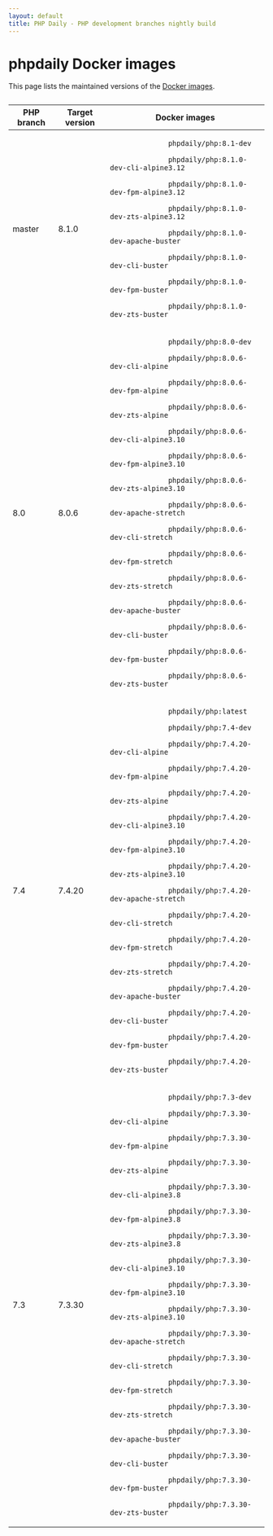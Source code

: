 ```yaml
---
layout: default
title: PHP Daily - PHP development branches nightly build
---
```


<div id="tables" class=" fluid">
  <h1 class="section double-padded">phpdaily Docker images</h1>
  <div class="section">
    <p>
      This page lists the maintained versions of the
      <a href="https://hub.docker.com/r/phpdaily/php">Docker images</a>.
    </p>
  </div>
  <div class="section" style="margin-top: 2em;">
    <table style="max-height: none;">
      <thead>
        <tr>
          <th>PHP branch</th>
          <th>Target version</th>
          <th>Docker images</th>
        </tr>
      </thead>
      <tbody>
        <tr>
          <td>master</td>
          <td>8.1.0</td>
          <td>
            <code>
              phpdaily/php:8.1-dev<br>
              phpdaily/php:8.1.0-dev-cli-alpine3.12<br>
              phpdaily/php:8.1.0-dev-fpm-alpine3.12<br>
              phpdaily/php:8.1.0-dev-zts-alpine3.12<br>
              phpdaily/php:8.1.0-dev-apache-buster<br>
              phpdaily/php:8.1.0-dev-cli-buster<br>
              phpdaily/php:8.1.0-dev-fpm-buster<br>
              phpdaily/php:8.1.0-dev-zts-buster
            </code>
          </td>
        </tr>
        <tr>
          <td>8.0</td>
          <td>8.0.6</td>
          <td>
            <code>
              phpdaily/php:8.0-dev<br>
              phpdaily/php:8.0.6-dev-cli-alpine<br>
              phpdaily/php:8.0.6-dev-fpm-alpine<br>
              phpdaily/php:8.0.6-dev-zts-alpine<br>
              phpdaily/php:8.0.6-dev-cli-alpine3.10<br>
              phpdaily/php:8.0.6-dev-fpm-alpine3.10<br>
              phpdaily/php:8.0.6-dev-zts-alpine3.10<br>
              phpdaily/php:8.0.6-dev-apache-stretch<br>
              phpdaily/php:8.0.6-dev-cli-stretch<br>
              phpdaily/php:8.0.6-dev-fpm-stretch<br>
              phpdaily/php:8.0.6-dev-zts-stretch<br>
              phpdaily/php:8.0.6-dev-apache-buster<br>
              phpdaily/php:8.0.6-dev-cli-buster<br>
              phpdaily/php:8.0.6-dev-fpm-buster<br>
              phpdaily/php:8.0.6-dev-zts-buster
            </code>
          </td>
        </tr>
        <tr>
          <td>7.4</td>
          <td>7.4.20</td>
          <td>
            <code>
              phpdaily/php:latest<br>
              phpdaily/php:7.4-dev<br>
              phpdaily/php:7.4.20-dev-cli-alpine<br>
              phpdaily/php:7.4.20-dev-fpm-alpine<br>
              phpdaily/php:7.4.20-dev-zts-alpine<br>
              phpdaily/php:7.4.20-dev-cli-alpine3.10<br>
              phpdaily/php:7.4.20-dev-fpm-alpine3.10<br>
              phpdaily/php:7.4.20-dev-zts-alpine3.10<br>
              phpdaily/php:7.4.20-dev-apache-stretch<br>
              phpdaily/php:7.4.20-dev-cli-stretch<br>
              phpdaily/php:7.4.20-dev-fpm-stretch<br>
              phpdaily/php:7.4.20-dev-zts-stretch<br>
              phpdaily/php:7.4.20-dev-apache-buster<br>
              phpdaily/php:7.4.20-dev-cli-buster<br>
              phpdaily/php:7.4.20-dev-fpm-buster<br>
              phpdaily/php:7.4.20-dev-zts-buster
            </code>
          </td>
        </tr>
        <tr>
          <td>7.3</td>
          <td>7.3.30</td>
          <td>
            <code>
              phpdaily/php:7.3-dev<br>
              phpdaily/php:7.3.30-dev-cli-alpine<br>
              phpdaily/php:7.3.30-dev-fpm-alpine<br>
              phpdaily/php:7.3.30-dev-zts-alpine<br>
              phpdaily/php:7.3.30-dev-cli-alpine3.8<br>
              phpdaily/php:7.3.30-dev-fpm-alpine3.8<br>
              phpdaily/php:7.3.30-dev-zts-alpine3.8<br>
              phpdaily/php:7.3.30-dev-cli-alpine3.10<br>
              phpdaily/php:7.3.30-dev-fpm-alpine3.10<br>
              phpdaily/php:7.3.30-dev-zts-alpine3.10<br>
              phpdaily/php:7.3.30-dev-apache-stretch<br>
              phpdaily/php:7.3.30-dev-cli-stretch<br>
              phpdaily/php:7.3.30-dev-fpm-stretch<br>
              phpdaily/php:7.3.30-dev-zts-stretch<br>
              phpdaily/php:7.3.30-dev-apache-buster<br>
              phpdaily/php:7.3.30-dev-cli-buster<br>
              phpdaily/php:7.3.30-dev-fpm-buster<br>
              phpdaily/php:7.3.30-dev-zts-buster
            </code>
          </td>
        </tr>
      </tbody>
    </table>
  </div>
</div>
